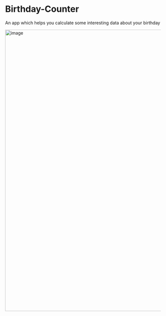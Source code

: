 # Birthday-Counter

 An app which helps you calculate some interesting data about your birthday

<img width="912" alt="image" src="https://github.com/user-attachments/assets/f9ea21d5-b5c6-4509-94f0-2f9b6531e3fa" />
